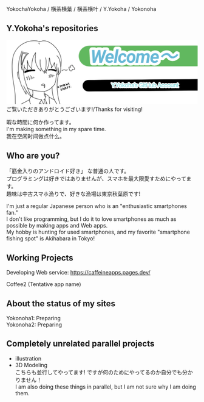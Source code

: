 YokochaYokoha / 横茶横葉 / 横茶横叶 / Y.Yokoha / Yokonoha  
## Y.Yokoha's repositories  
![welcomecard](./welcomecard.png)
ご覧いただきありがとうございます!/Thanks for visiting!  

暇な時間に何か作ってます。  
I'm making something in my spare time.  
我在空闲时间做点什么。  

## Who are you?  
「筋金入りのアンドロイド好き」 な普通の人です。  
プログラミングは好きではありませんが、スマホを最大限愛すためにやってます。  
趣味は中古スマホ漁りで、好きな漁場は東京秋葉原です!  

I'm just a regular Japanese person who is an "enthusiastic smartphones fan."   
I don't like programming, but I do it to love smartphones as much as possible by making apps and Web apps.   
My hobby is hunting for used smartphones, and my favorite "smartphone fishing spot" is Akihabara in Tokyo!   

## Working Projects
Developing Web service: https://caffeineapps.pages.dev/   

Coffee2 (Tentative app name)  

## About the status of my sites  
Yokonoha1: Preparing  
Yokonoha2: Preparing  

## Completely unrelated parallel projects   
- illustration  
- 3D Modeling  
こちらも並行してやってます! ですが何のためにやってるのか自分でも分かりません！  
I am also doing these things in parallel, but I am not sure why I am doing them.  
<!---
yokonoha/yokonoha is a ✨ special ✨ repository because its `README.md` (this file) appears on your GitHub profile.
You can click the Preview link to take a look at your changes.
--->
